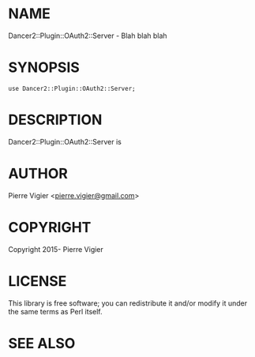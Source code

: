 # NAME

Dancer2::Plugin::OAuth2::Server - Blah blah blah

# SYNOPSIS

    use Dancer2::Plugin::OAuth2::Server;

# DESCRIPTION

Dancer2::Plugin::OAuth2::Server is

# AUTHOR

Pierre Vigier &lt;pierre.vigier@gmail.com>

# COPYRIGHT

Copyright 2015- Pierre Vigier

# LICENSE

This library is free software; you can redistribute it and/or modify
it under the same terms as Perl itself.

# SEE ALSO
